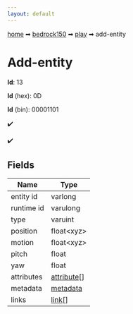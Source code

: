 ```yaml
---
layout: default
---
```


[home](/) ➡ [bedrock150](/protocol/bedrock150) ➡ [play](/protocol/bedrock150/play) ➡ add-entity

# Add-entity

**Id**: 13

**Id** (hex): 0D

**Id** (bin): 00001101

✔️

✔️

## Fields

Name | Type
---|---
entity id | varlong
runtime id | varulong
type | varuint
position | float&lt;xyz&gt;
motion | float&lt;xyz&gt;
pitch | float
yaw | float
attributes | [attribute](/protocol/bedrock150/types/attribute)[]
metadata | [metadata](/protocol/bedrock150/metadata)
links | [link](/protocol/bedrock150/types/link)[]

